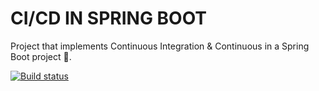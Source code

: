 # CI/CD IN SPRING BOOT
Project that implements Continuous Integration & 
Continuous in a Spring Boot project 🍃.

[![Build status](https://api.travis-ci.com/DanielGuzmanT/Spring-CI-CD.svg)](https://dzone.com/articles/applying-cicd-to-java-apps-using-spring-boot)